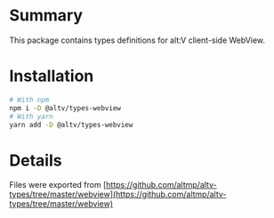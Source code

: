 # Summary

This package contains types definitions for alt:V client-side WebView.

# Installation

```bash
# With npm
npm i -D @altv/types-webview
# With yarn
yarn add -D @altv/types-webview
```

# Details

Files were exported from [https://github.com/altmp/altv-types/tree/master/webview](https://github.com/altmp/altv-types/tree/master/webview)
